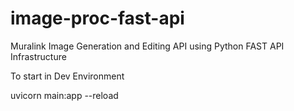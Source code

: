 # image-proc-fast-api
Muralink Image Generation and Editing API using Python FAST API Infrastructure

To start in Dev Environment

uvicorn main:app --reload   
